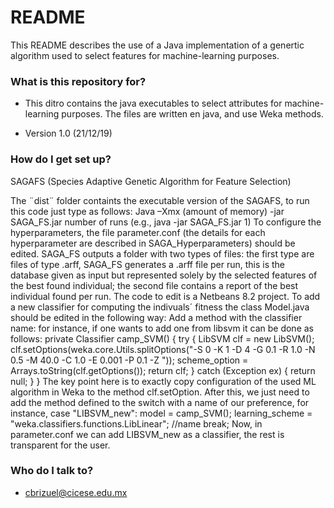 # README #

This README describes the use of a Java implementation of a genertic algorithm used to select features for machine-learning purposes.

### What is this repository for? ###

* This ditro contains the java executables to select attributes for machine-learning purposes. The files are written en java, and use Weka methods.

* Version 1.0 (21/12/19)

### How do I get set up? ###

SAGAFS (Species Adaptive Genetic Algorithm for Feature Selection)

The ¨dist¨ folder containts the executable version of the SAGAFS, to run this code just type as follows:
Java –Xmx (amount of memory) -jar SAGA_FS.jar number of runs (e.g., java -jar SAGA_FS.jar  1)
To configure the hyperparameters, the file parameter.conf (the details for each hyperparameter are  described in SAGA_Hyperparameters) should be edited.
SAGA_FS outputs a folder with two types of files: the first type are files of type .arff, SAGA_FS generates a .arff file per run, this is the database given as input but represented solely by the selected features of the best found individual; the second file contains a report of the best individual found per run.
The code to edit is a Netbeans 8.2 project. To add a new classifier for computing the indivuals´ fitness the class Model.java should be edited in the following way:
Add a method with the classifier name: for instance, if one wants to add one from libsvm it can be done as follows:
private Classifier camp_SVM() {
        try {
            LibSVM clf = new LibSVM();
            clf.setOptions(weka.core.Utils.splitOptions("-S 0 -K 1 -D 4 -G 0.1 -R 1.0 -N 0.5 -M 40.0 -C 1.0 -E 0.001 -P 0.1 -Z "));
            scheme_option = Arrays.toString(clf.getOptions());
            return clf;
        } catch (Exception ex) {
            return null;
        }
    }
The key point here is to exactly copy configuration of the used ML algorithm in Weka to the method clf.setOption.
After this, we just need to add the method defined to the switch with a name of our preference, for instance,
case "LIBSVM_new":
                model = camp_SVM();
                learning_scheme = "weka.classifiers.functions.LibLinear"; //name 
                break;
Now, in parameter.conf we can add LIBSVM_new as a classifier, the rest is transparent for the user.

### Who do I talk to? ###

* cbrizuel@cicese.edu.mx
